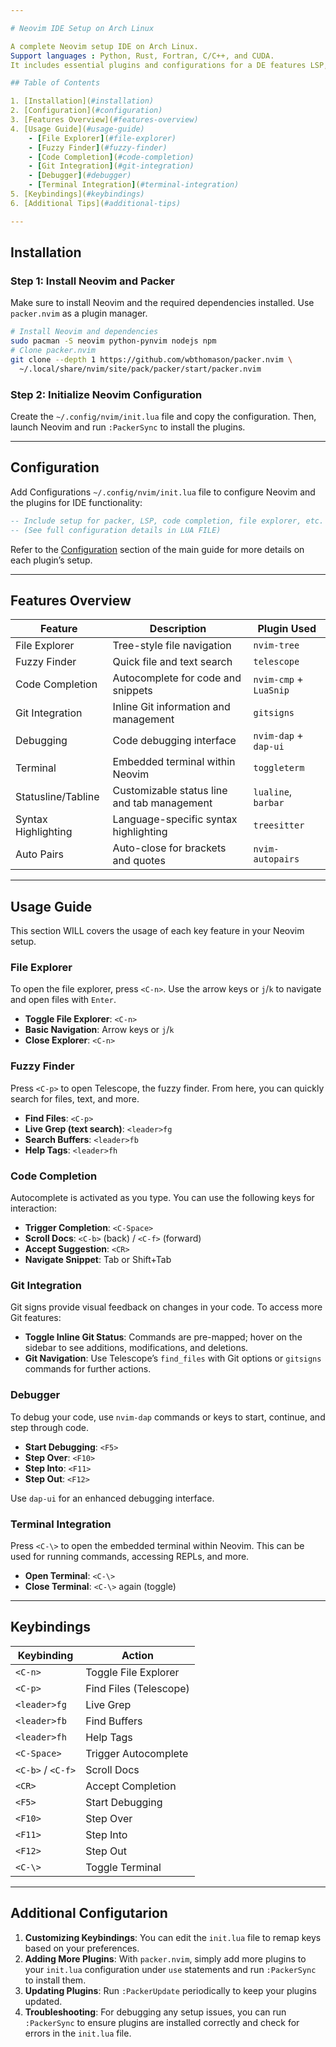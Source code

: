 ```yaml
---

# Neovim IDE Setup on Arch Linux

A complete Neovim setup IDE on Arch Linux.
Support languages : Python, Rust, Fortran, C/C++, and CUDA. 
It includes essential plugins and configurations for a DE features LSP, debugging, Git integration, fuzzy finding, completion, file exp, Terminal Lng and more.

## Table of Contents

1. [Installation](#installation)
2. [Configuration](#configuration)
3. [Features Overview](#features-overview)
4. [Usage Guide](#usage-guide)
    - [File Explorer](#file-explorer)
    - [Fuzzy Finder](#fuzzy-finder)
    - [Code Completion](#code-completion)
    - [Git Integration](#git-integration)
    - [Debugger](#debugger)
    - [Terminal Integration](#terminal-integration)
5. [Keybindings](#keybindings)
6. [Additional Tips](#additional-tips)

---
```


## Installation

### Step 1: Install Neovim and Packer
Make sure to install Neovim and the required dependencies installed. Use `packer.nvim` as a plugin manager.

```bash
# Install Neovim and dependencies
sudo pacman -S neovim python-pynvim nodejs npm
# Clone packer.nvim
git clone --depth 1 https://github.com/wbthomason/packer.nvim \
  ~/.local/share/nvim/site/pack/packer/start/packer.nvim
```

### Step 2: Initialize Neovim Configuration
Create the `~/.config/nvim/init.lua` file and copy the configuration. Then, launch Neovim and run `:PackerSync` to install the plugins.

---

## Configuration

Add Configurations `~/.config/nvim/init.lua` file to configure Neovim and the plugins for IDE functionality:

```lua
-- Include setup for packer, LSP, code completion, file explorer, etc.
-- (See full configuration details in LUA FILE)
```

Refer to the [Configuration](#configuration) section of the main guide for more details on each plugin’s setup.

---

## Features Overview

| Feature            | Description                                        | Plugin Used              |
|--------------------|----------------------------------------------------|--------------------------|
| File Explorer      | Tree-style file navigation                         | `nvim-tree`              |
| Fuzzy Finder       | Quick file and text search                         | `telescope`              |
| Code Completion    | Autocomplete for code and snippets                 | `nvim-cmp` + `LuaSnip`   |
| Git Integration    | Inline Git information and management              | `gitsigns`               |
| Debugging          | Code debugging interface                           | `nvim-dap` + `dap-ui`    |
| Terminal           | Embedded terminal within Neovim                    | `toggleterm`             |
| Statusline/Tabline | Customizable status line and tab management        | `lualine`, `barbar`      |
| Syntax Highlighting| Language-specific syntax highlighting              | `treesitter`             |
| Auto Pairs         | Auto-close for brackets and quotes                 | `nvim-autopairs`         |

---

## Usage Guide

This section WILL covers the usage of each key feature in your Neovim setup.

### File Explorer
To open the file explorer, press `<C-n>`. Use the arrow keys or `j`/`k` to navigate and open files with `Enter`.

- **Toggle File Explorer**: `<C-n>`
- **Basic Navigation**: Arrow keys or `j`/`k`
- **Close Explorer**: `<C-n>`

### Fuzzy Finder
Press `<C-p>` to open Telescope, the fuzzy finder. From here, you can quickly search for files, text, and more.

- **Find Files**: `<C-p>`
- **Live Grep (text search)**: `<leader>fg`
- **Search Buffers**: `<leader>fb`
- **Help Tags**: `<leader>fh`

### Code Completion
Autocomplete is activated as you type. You can use the following keys for interaction:

- **Trigger Completion**: `<C-Space>`
- **Scroll Docs**: `<C-b>` (back) / `<C-f>` (forward)
- **Accept Suggestion**: `<CR>`
- **Navigate Snippet**: Tab or Shift+Tab

### Git Integration
Git signs provide visual feedback on changes in your code. To access more Git features:

- **Toggle Inline Git Status**: Commands are pre-mapped; hover on the sidebar to see additions, modifications, and deletions.
- **Git Navigation**: Use Telescope’s `find_files` with Git options or `gitsigns` commands for further actions.

### Debugger
To debug your code, use `nvim-dap` commands or keys to start, continue, and step through code.

- **Start Debugging**: `<F5>`
- **Step Over**: `<F10>`
- **Step Into**: `<F11>`
- **Step Out**: `<F12>`

Use `dap-ui` for an enhanced debugging interface.

### Terminal Integration
Press `<C-\>` to open the embedded terminal within Neovim. This can be used for running commands, accessing REPLs, and more.

- **Open Terminal**: `<C-\>`
- **Close Terminal**: `<C-\>` again (toggle)

---

## Keybindings

| Keybinding          | Action                        |
|---------------------|------------------------------|
| `<C-n>`             | Toggle File Explorer         |
| `<C-p>`             | Find Files (Telescope)       |
| `<leader>fg`        | Live Grep                    |
| `<leader>fb`        | Find Buffers                 |
| `<leader>fh`        | Help Tags                    |
| `<C-Space>`         | Trigger Autocomplete         |
| `<C-b>` / `<C-f>`   | Scroll Docs                  |
| `<CR>`              | Accept Completion            |
| `<F5>`              | Start Debugging              |
| `<F10>`             | Step Over                    |
| `<F11>`             | Step Into                    |
| `<F12>`             | Step Out                     |
| `<C-\>`             | Toggle Terminal              |

---

## Additional Configutarion

1. **Customizing Keybindings**: You can edit the `init.lua` file to remap keys based on your preferences.
2. **Adding More Plugins**: With `packer.nvim`, simply add more plugins to your `init.lua` configuration under `use` statements and run `:PackerSync` to install them.
3. **Updating Plugins**: Run `:PackerUpdate` periodically to keep your plugins updated.
4. **Troubleshooting**: For debugging any setup issues, you can run `:PackerSync` to ensure plugins are installed correctly and check for errors in the `init.lua` file.
